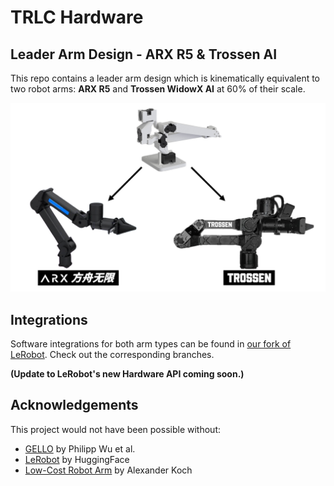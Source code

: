 # TRLC Hardware

<!-- <p align="center">
  <img src="images/hero.jpg"/>
</p> -->

## Leader Arm Design - ARX R5 & Trossen AI
This repo contains a leader arm design which is kinematically equivalent to two robot arms: **ARX R5** and **Trossen WidowX AI** at 60% of their scale.
<p align="center">
  <img src="images/leader.jpg"/>
</p>

## Integrations
Software integrations for both arm types can be found in [our fork of LeRobot](https://github.com/robot-learning-co/lerobot). Check out the corresponding branches. 

**(Update to LeRobot's new Hardware API coming soon.)**

## Acknowledgements
This project would not have been possible without:
- [GELLO](https://wuphilipp.github.io/gello_site/) by Philipp Wu et al.
- [LeRobot](https://github.com/huggingface/lerobot) by HuggingFace
- [Low-Cost Robot Arm](https://github.com/AlexanderKoch-Koch/low_cost_robot) by Alexander Koch